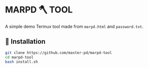 # MARPD 🪓 TOOL

A simple demo Termux tool made from `marpd.html` and `password.txt`.

## 🔧 Installation
```bash
git clone https://github.com/master-pd/marpd-tool
cd marpd-tool
bash install.sh